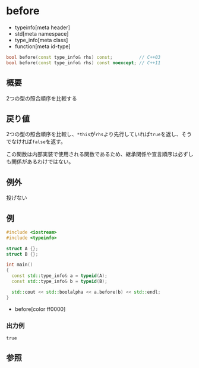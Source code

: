 # before
* typeinfo[meta header]
* std[meta namespace]
* type_info[meta class]
* function[meta id-type]

```cpp
bool before(const type_info& rhs) const;          // C++03
bool before(const type_info& rhs) const noexcept; // C++11
```

## 概要
2つの型の照合順序を比較する


## 戻り値
2つの型の照合順序を比較し、`*this`が`rhs`より先行していれば`true`を返し、そうでなければ`false`を返す。

この関数は内部実装で使用される関数であるため、継承関係や宣言順序は必ずしも関係があるわけではない。


## 例外
投げない


## 例
```cpp example
#include <iostream>
#include <typeinfo>

struct A {};
struct B {};

int main()
{
  const std::type_info& a = typeid(A);
  const std::type_info& b = typeid(B);

  std::cout << std::boolalpha << a.before(b) << std::endl;
}
```
* before[color ff0000]

### 出力例
```
true
```

## 参照
